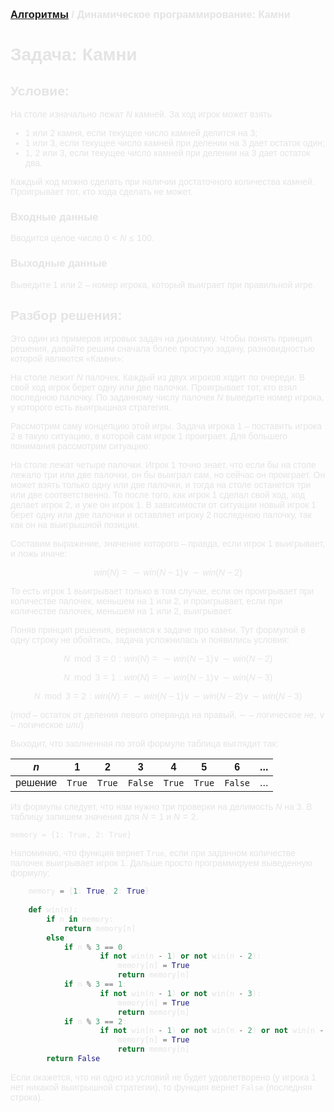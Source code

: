 <script type="text/javascript" id="MathJax-script" async
  src="https://cdn.jsdelivr.net/npm/mathjax@3/es5/tex-mml-chtml.js">
</script>

<script>
  MathJax = {
    tex: {
      inlineMath: [['$', '$']]
    }
  };
</script>

<span style="color: #E5E4E4; font-family: Helvetica;">

### [Алгоритмы](README.md) / Динамическое программирование: Камни

# **Задача: Камни**
 
## **Условие:**
 
На столе изначально лежат $N$ камней. За ход игрок может взять

* $1$ или $2$ камня, если текущее число камней делится на $3$;
* $1$ или $3$, если текущее число камней при делении на $3$ дает остаток один;
* $1$, $2$ или $3$, если текущее число камней при делении на $3$ дает остаток два.

Каждый ход можно сделать при наличии достаточного количества камней. Проигрывает тот, кто хода сделать не может.

### **Входные данные**

Вводится целое число $0 < N \leq 100$.

### **Выходные данные**

Выведите $1$ или $2$ – номер игрока, который выиграет при правильной игре.

## **Разбор решения:**
 
Это один из примеров игровых задач на динамику. Чтобы понять принцип решения, давайте решим сначала более простую задачу, разновидностью которой являются «Камни»:
 
На столе лежит $N$ палочек. Каждый из двух игроков ходит по очереди. В свой ход игрок берет одну или две палочки. Проигрывает тот, кто взял последнюю палочку. По заданному числу палочек $N$ выведите номер игрока, у которого есть выигрышная стратегия.
 
Рассмотрим саму концепцию этой игры. Задача игрока $1$ – поставить игрока $2$ в такую ситуацию, в которой сам игрок $1$ проиграет. Для большего понимания рассмотрим ситуацию:
 
На столе лежат четыре палочки. Игрок $1$ точно знает, что если бы на столе лежало три или две палочки, он бы выиграл сам, но сейчас он проиграет. Он может взять только одну или две палочки, и тогда на столе останется три или две соответственно. То после того, как игрок $1$ сделал свой ход, ход делает игрок $2$, и уже он игрок $1$. В зависимости от ситуации новый игрок $1$ берет одну или две палочки и оставляет игроку $2$ последнюю палочку, так как он на выигрышной позиции.
 
Составим выражение, значение которого – правда, если игрок $1$ выигрывает, и ложь иначе:
 
$$win(N) = \sim win(N - 1) \vee \sim win(N - 2)$$
 
То есть игрок $1$ выигрывает только в том случае, если он проигрывает при количестве палочек, меньшем на $1$ или $2$, и проигрывает, если при количестве палочек, меньшем на $1$ или $2$, выигрывает. 
 
Поняв принцип решения, вернемся к задаче про камни. Тут формулой в одну строку не обойтись, задача усложнилась и появились условия:
 
$$N \mod 3 = 0: win(N) = \sim win(N - 1) \vee \sim win(N - 2)$$

$$N \mod 3 = 1: win(N) = \sim win(N - 1) \vee \sim win(N - 3)$$

$$N \mod 3 = 2: win(N) = \sim win(N - 1) \vee \sim win(N - 2) \vee \sim win(N - 3)$$
 
($mod$ – остаток от деления левого операнда на правый, $\sim$ – логическое *не*, $\vee$ – логическое *или*)

Выходит, что заолненная по этой формуле таблица выглядит так:

| $n$     |   1    |    2   |    3    |    4   |    5   |     6   | ... |
|---------|--------|--------|---------|--------|--------|---------|-----|
| решение | `True` | `True` | `False` | `True` | `True` | `False` | ... |
 
Из формулы следует, что нам нужно три проверки на делимость $N$ на $3$. В таблицу запишем значения для $N = 1$ и $N = 2$.
 
    memory = {1: True, 2: True}
 
Напоминаю, что функция вернет `True`, если при заданном количестве палочек выигрывает игрок $1$. Дальше просто программируем выведенную формулу:

```py
    memory = {1: True, 2: True}
    
    def win(n):
        if n in memory:
            return memory[n]
        else:
            if n % 3 == 0:
                    if not win(n - 1) or not win(n - 2):
                        memory[n] = True
                        return memory[n]
            if n % 3 == 1:
                    if not win(n - 1) or not win(n - 3):
                        memory[n] = True
                        return memory[n]
            if n % 3 == 2:
                    if not win(n - 1) or not win(n - 2) or not win(n - 3):
                        memory[n] = True
                        return memory[n]
        return False
```

Если окажется, что ни одно из условий не будет удовлетворено (у игрока $1$ нет никакой выигрышной стратегии), то функция вернет `False` (последняя строка).
